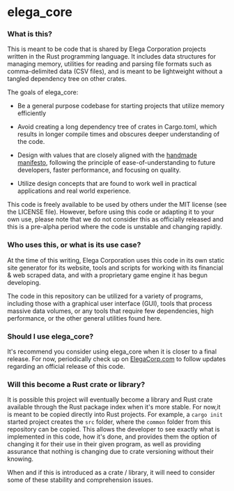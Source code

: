 # elega_core

### What is this?
This is meant to be code that is shared by Elega Corporation projects written in the Rust programming language. It includes data structures for managing memory, utilities for reading and parsing file formats such as comma-delimited data (CSV files), and is meant to be lightweight without a tangled dependency tree on other crates.

The goals of elega_core:
* Be a general purpose codebase for starting projects that utilize memory efficiently

* Avoid creating a long dependency tree of crates in Cargo.toml, which results in longer compile times and obscures deeper understanding of the code.

* Design with values that are closely aligned with the [handmade manifesto](https://handmade.network/manifesto), following the principle of ease-of-understanding to future developers, faster performance, and focusing on quality.

* Utilize design concepts that are found to work well in practical applications and real world experience.


This code is freely available to be used by others under the MIT license (see the LICENSE file). However, before using this code or adapting it to your own use, please note that we do not consider this as officially released and this is a pre-alpha period where the code is unstable and changing rapidly.

### Who uses this, or what is its use case?
At the time of this writing, Elega Corporation uses this code in its own static site generator for its website, tools and scripts for working with its financial & web scraped data, and with a proprietary game engine it has begun developing. 

The code in this repository can be utilized for a variety of programs, including those with a graphical user interface (GUI), tools that process massive data volumes, or any tools that require few dependencies, high performance, or the other general utilities found here.

### Should I use elega_core?
It's recommend you consider using elega_core when it is closer to a final release. For now, periodically check up on [ElegaCorp.com](https://www.elegacorp.com) to follow updates regarding an official release of this code. 

### Will this become a Rust crate or library?
It is possible this project will eventually become a library and Rust crate available through the Rust package index when it's more stable. For now,it is meant to be copied directly into Rust projects. For example, a `cargo init` started project creates the `src` folder, where the `common` folder from this repository can be copied. This allows the developer to see exactly what is implemented in this code, how it's done, and provides them the option of changing it for their use in their given program, as well as providing assurance that nothing is changing due to crate versioning without their knowing.

When and if this is introduced as a crate / library, it will need to consider some of these stability and comprehension issues.